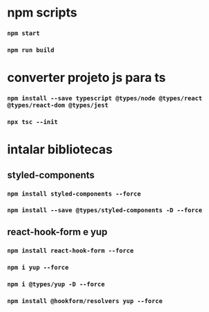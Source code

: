# npm scripts

### `npm start`

### `npm run build`

# converter projeto js para ts

### `npm install --save typescript @types/node @types/react @types/react-dom @types/jest`

### `npx tsc --init`

# intalar bibliotecas

## styled-components

### `npm install styled-components --force`

### `npm install --save @types/styled-components -D --force`

## react-hook-form e yup

### `npm install react-hook-form --force`

### `npm i yup --force`

### `npm i @types/yup -D --force`

### `npm install @hookform/resolvers yup --force`
